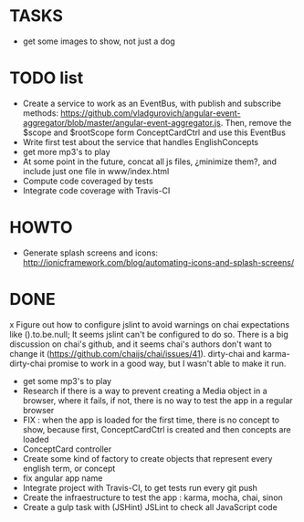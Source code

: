 # TASKS
- get some images to show, not just a dog

# TODO list
- Create a service to work as an EventBus, with publish and subscribe methods: https://github.com/vladgurovich/angular-event-aggregator/blob/master/angular-event-aggregator.js. Then, remove the $scope and $rootScope form ConceptCardCtrl and use this EventBus
- Write first test about the service that handles EnglishConcepts
- get more mp3's to play
- At some point in the future, concat all js files, ¿minimize them?, and include just one file in www/index.html
- Compute code coveraged by tests
- Integrate code coverage with Travis-CI

# HOWTO
- Generate splash screens and icons: http://ionicframework.com/blog/automating-icons-and-splash-screens/

# DONE
x Figure out how to configure jslint to avoid warnings on chai expectations like ().to.be.null; It seems jslint can't be configured to do so. There is a big discussion on chai's github, and it seems chai's authors don't want to change it (https://github.com/chaijs/chai/issues/41). dirty-chai and karma-dirty-chai promise to work in a good way, but I wasn't able to make it run.
+ get some mp3's to play
+ Research if there is a way to prevent creating a Media object in a browser, where it fails, if not, there is no way to test the app in a regular browser
+ FIX : when the app is loaded for the first time, there is no concept to show, because first, ConceptCardCtrl is created and then concepts are loaded
+ ConceptCard controller
+ Create some kind of factory to create objects that represent every english term, or concept
+ fix angular app name
+ Integrate project with Travis-CI, to get tests run every git push
+ Create the infraestructure to test the app : karma, mocha, chai, sinon
+ Create a gulp task with (JSHint) JSLint to check all JavaScript code

